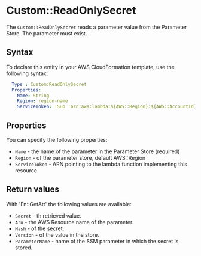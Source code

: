 # Custom::ReadOnlySecret
The `Custom::ReadOnlySecret` reads a parameter value from the Parameter Store. The parameter must exist.


## Syntax
To declare this entity in your AWS CloudFormation template, use the following syntax:

```yaml
  Type : Custom:ReadOnlySecret
  Properties:
    Name: String
    Region: region-name
    ServiceToken: !Sub 'arn:aws:lambda:${AWS::Region}:${AWS::AccountId}:function:binxio-cfn-secret-provider'
```

## Properties
You can specify the following properties:

- `Name`  - the name of the parameter in the Parameter Store (required)
- `Region` - of the parameter store, default AWS::Region
- `ServiceToken`  - ARN pointing to the lambda function implementing this resource 

## Return values
With 'Fn::GetAtt' the following values are available:

- `Secret` - th retrieved value.
- `Arn` - the AWS Resource name of the parameter.
- `Hash` - of the secret.
- `Version` - of the value in the store.
- `ParameterName` - name of the SSM parameter in which the secret is stored.
